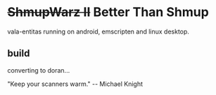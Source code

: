 # <del>ShmupWarz II</del> Better Than Shmup

vala-entitas running on android, emscripten and linux desktop.


## build

converting to doran...

"Keep your scanners warm."
            -- Michael Knight


